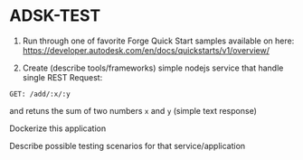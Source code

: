 # ADSK-TEST

1. Run through one of favorite Forge Quick Start samples available on here: https://developer.autodesk.com/en/docs/quickstarts/v1/overview/

2. Create (describe tools/frameworks) simple nodejs service that handle single REST Request:
 ```
 GET: /add/:x/:y
 ```
 and retuns the sum of two numbers `x` and `y` (simple text response)
 
 Dockerize this application
 
 Describe possible testing scenarios for that service/application
 
